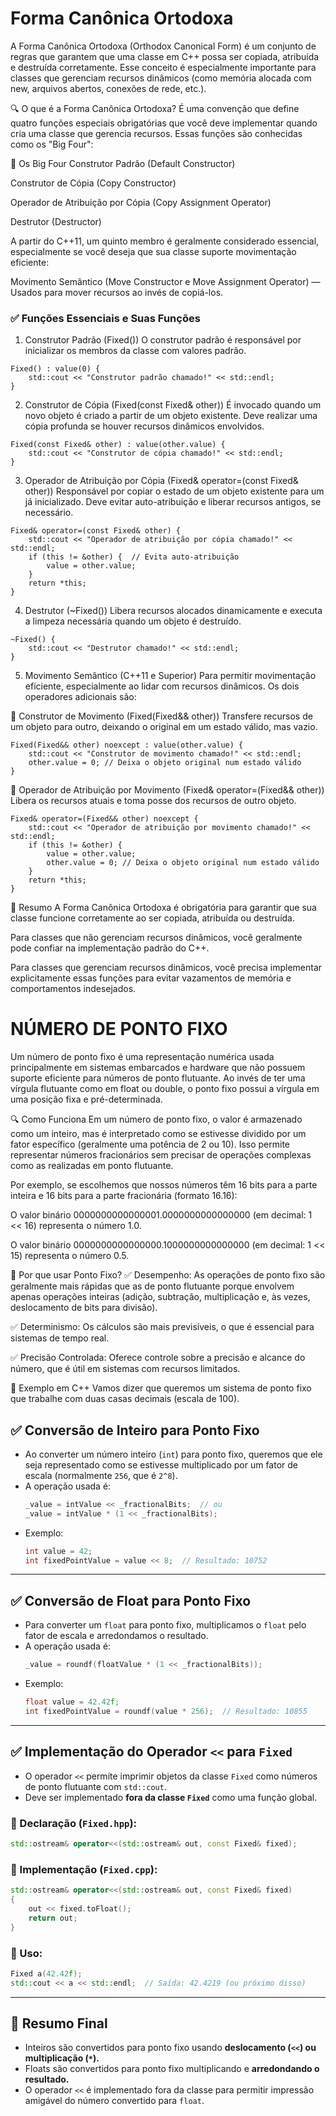 # Forma Canônica Ortodoxa
A Forma Canônica Ortodoxa (Orthodox Canonical Form) é um conjunto de regras que garantem que uma classe em C++ possa ser copiada, atribuída e destruída corretamente. Esse conceito é especialmente importante para classes que gerenciam recursos dinâmicos (como memória alocada com new, arquivos abertos, conexões de rede, etc.).

🔍 O que é a Forma Canônica Ortodoxa?
É uma convenção que define quatro funções especiais obrigatórias que você deve implementar quando cria uma classe que gerencia recursos. Essas funções são conhecidas como os "Big Four":

📌 Os Big Four
Construtor Padrão (Default Constructor)

Construtor de Cópia (Copy Constructor)

Operador de Atribuição por Cópia (Copy Assignment Operator)

Destrutor (Destructor)

A partir do C++11, um quinto membro é geralmente considerado essencial, especialmente se você deseja que sua classe suporte movimentação eficiente:

Movimento Semântico (Move Constructor e Move Assignment Operator) — Usados para mover recursos ao invés de copiá-los.

### ✅ Funções Essenciais e Suas Funções
1. Construtor Padrão (Fixed())
O construtor padrão é responsável por inicializar os membros da classe com valores padrão.

```
Fixed() : value(0) {
    std::cout << "Construtor padrão chamado!" << std::endl;
}
```

2. Construtor de Cópia (Fixed(const Fixed& other))
É invocado quando um novo objeto é criado a partir de um objeto existente. Deve realizar uma cópia profunda se houver recursos dinâmicos envolvidos.

```
Fixed(const Fixed& other) : value(other.value) {
    std::cout << "Construtor de cópia chamado!" << std::endl;
}
```

3. Operador de Atribuição por Cópia (Fixed& operator=(const Fixed& other))
Responsável por copiar o estado de um objeto existente para um já inicializado. Deve evitar auto-atribuição e liberar recursos antigos, se necessário.


```
Fixed& operator=(const Fixed& other) {
    std::cout << "Operador de atribuição por cópia chamado!" << std::endl;
    if (this != &other) {  // Evita auto-atribuição
        value = other.value;
    }
    return *this;
}
```

4. Destrutor (~Fixed())
Libera recursos alocados dinamicamente e executa a limpeza necessária quando um objeto é destruído.

```
~Fixed() {
    std::cout << "Destrutor chamado!" << std::endl;
}
```

5. Movimento Semântico (C++11 e Superior)
Para permitir movimentação eficiente, especialmente ao lidar com recursos dinâmicos.
Os dois operadores adicionais são:

📌 Construtor de Movimento (Fixed(Fixed&& other))
Transfere recursos de um objeto para outro, deixando o original em um estado válido, mas vazio.

```
Fixed(Fixed&& other) noexcept : value(other.value) {
    std::cout << "Construtor de movimento chamado!" << std::endl;
    other.value = 0; // Deixa o objeto original num estado válido
}
```
📌 Operador de Atribuição por Movimento (Fixed& operator=(Fixed&& other))
Libera os recursos atuais e toma posse dos recursos de outro objeto.

```
Fixed& operator=(Fixed&& other) noexcept {
    std::cout << "Operador de atribuição por movimento chamado!" << std::endl;
    if (this != &other) {
        value = other.value;
        other.value = 0; // Deixa o objeto original num estado válido
    }
    return *this;
}
```

📌 Resumo
A Forma Canônica Ortodoxa é obrigatória para garantir que sua classe funcione corretamente ao ser copiada, atribuída ou destruída.

Para classes que não gerenciam recursos dinâmicos, você geralmente pode confiar na implementação padrão do C++.

Para classes que gerenciam recursos dinâmicos, você precisa implementar explicitamente essas funções para evitar vazamentos de memória e comportamentos indesejados.


# NÚMERO DE PONTO FIXO

Um número de ponto fixo é uma representação numérica usada principalmente em sistemas embarcados e hardware que não possuem suporte eficiente para números de ponto flutuante. Ao invés de ter uma vírgula flutuante como em float ou double, o ponto fixo possui a vírgula em uma posição fixa e pré-determinada.

🔍 Como Funciona
Em um número de ponto fixo, o valor é armazenado como um inteiro, mas é interpretado como se estivesse dividido por um fator específico (geralmente uma potência de 2 ou 10). Isso permite representar números fracionários sem precisar de operações complexas como as realizadas em ponto flutuante.

Por exemplo, se escolhemos que nossos números têm 16 bits para a parte inteira e 16 bits para a parte fracionária (formato 16.16):

O valor binário 0000000000000001.0000000000000000 (em decimal: 1 << 16) representa o número 1.0.

O valor binário 0000000000000000.1000000000000000 (em decimal: 1 << 15) representa o número 0.5.

📌 Por que usar Ponto Fixo?
✅ Desempenho: As operações de ponto fixo são geralmente mais rápidas que as de ponto flutuante porque envolvem apenas operações inteiras (adição, subtração, multiplicação e, às vezes, deslocamento de bits para divisão).

✅ Determinismo: Os cálculos são mais previsíveis, o que é essencial para sistemas de tempo real.

✅ Precisão Controlada: Oferece controle sobre a precisão e alcance do número, que é útil em sistemas com recursos limitados.

📖 Exemplo em C++
Vamos dizer que queremos um sistema de ponto fixo que trabalhe com duas casas decimais (escala de 100).


## ✅ Conversão de Inteiro para Ponto Fixo
- Ao converter um número inteiro (`int`) para ponto fixo, queremos que ele seja representado como se estivesse multiplicado por um fator de escala (normalmente `256`, que é `2^8`).
- A operação usada é:
  ```cpp
  _value = intValue << _fractionalBits;  // ou
  _value = intValue * (1 << _fractionalBits);
  ```
- Exemplo:
  ```cpp
  int value = 42;
  int fixedPointValue = value << 8;  // Resultado: 10752
  ```

---

## ✅ Conversão de Float para Ponto Fixo
- Para converter um `float` para ponto fixo, multiplicamos o `float` pelo fator de escala e arredondamos o resultado.
- A operação usada é:
  ```cpp
  _value = roundf(floatValue * (1 << _fractionalBits));
  ```
- Exemplo:
  ```cpp
  float value = 42.42f;
  int fixedPointValue = roundf(value * 256);  // Resultado: 10855
  ```

---

## ✅ Implementação do Operador `<<` para `Fixed`
- O operador `<<` permite imprimir objetos da classe `Fixed` como números de ponto flutuante com `std::cout`.
- Deve ser implementado **fora da classe `Fixed`** como uma função global.

### 📌 Declaração (`Fixed.hpp`):
```cpp
std::ostream& operator<<(std::ostream& out, const Fixed& fixed);
```

### 📌 Implementação (`Fixed.cpp`):
```cpp
std::ostream& operator<<(std::ostream& out, const Fixed& fixed)
{
    out << fixed.toFloat();
    return out;
}
```

### 📌 Uso:
```cpp
Fixed a(42.42f);
std::cout << a << std::endl;  // Saída: 42.4219 (ou próximo disso)
```

---

## 📌 Resumo Final
- Inteiros são convertidos para ponto fixo usando **deslocamento (`<<`) ou multiplicação (`*`).**
- Floats são convertidos para ponto fixo multiplicando e **arredondando o resultado.**
- O operador `<<` é implementado fora da classe para permitir impressão amigável do número convertido para `float`.

